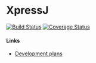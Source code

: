 # XpressJ

[![Build Status](https://travis-ci.org/akamensky/XpressJ.svg?branch=master)](https://travis-ci.org/akamensky/XpressJ)
[![Coverage Status](https://coveralls.io/repos/akamensky/XpressJ/badge.png)](https://coveralls.io/r/akamensky/XpressJ)


#### Links
- [Development plans](https://trello.com/b/07AvGeym/xpressj)
